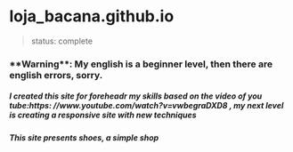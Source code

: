 # loja_bacana.github.io
> status: complete
<h3>**Warning**: My english is a beginner level, then there are english errors, sorry. </h3>
<h5>I created this site for foreheadr my skills based on the video of you tube:https: //www.youtube.com/watch?v=vwbegraDXD8 , my next level is creating a responsive site with new techniques </h5>
<h5>This site presents shoes, a simple shop</h5>
